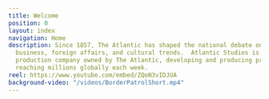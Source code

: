 ```yaml
---
title: Welcome
position: 0
layout: index
navigation: Home
description: Since 1857, The Atlantic has shaped the national debate on politics,
  business, foreign affairs, and cultural trends.  Atlantic Studios is an award-winning
  production company owned by The Atlantic, developing and producing premium content
  reaching millions globally each week.
reel: https://www.youtube.com/embed/ZQoN3vIDJUA
background-video: "/videos/BorderPatrolShort.mp4"
---
```


